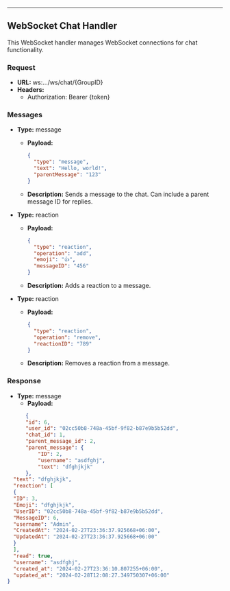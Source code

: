
---

## WebSocket Chat Handler

This WebSocket handler manages WebSocket connections for chat functionality.

### Request

- **URL:** ws:.../ws/chat/{GroupID}
- **Headers:**
    - Authorization: Bearer {token}

### Messages

- **Type:** message
    - **Payload:**
      ```json
      {
        "type": "message",
        "text": "Hello, world!",
        "parentMessage": "123"
      }
      ```
    - **Description:** Sends a message to the chat. Can include a parent message ID for replies.

- **Type:** reaction
    - **Payload:**
      ```json
      {
        "type": "reaction",
        "operation": "add",
        "emoji": "👍",
        "messageID": "456"
      }
      ```
    - **Description:** Adds a reaction to a message.

- **Type:** reaction
    - **Payload:**
      ```json
      {
        "type": "reaction",
        "operation": "remove",
        "reactionID": "789"
      }
      ```
    - **Description:** Removes a reaction from a message.

### Response

- **Type:** message
    - **Payload:**
```json
      {
      "id": 6,
      "user_id": "02cc50b8-748a-45bf-9f82-b87e9b5b52dd",
      "chat_id": 1,
      "parent_message_id": 2,
      "parent_message": {
          "ID": 2,
          "username": "asdfghj",
          "text": "dfghjkjk"
      },
  "text": "dfghjkjk",
  "reaction": [
  {
  "ID": 3,
  "Emoji": "dfghjkjk",
  "UserID": "02cc50b8-748a-45bf-9f82-b87e9b5b52dd",
  "MessageID": 6,
  "username": "Admin",
  "CreatedAt": "2024-02-27T23:36:37.925668+06:00",
  "UpdatedAt": "2024-02-27T23:36:37.925668+06:00"
  }
  ],
  "read": true,
  "username": "asdfghj",
  "created_at": "2024-02-27T23:36:10.807255+06:00",
  "updated_at": "2024-02-28T12:08:27.349750307+06:00"
}

 ```



